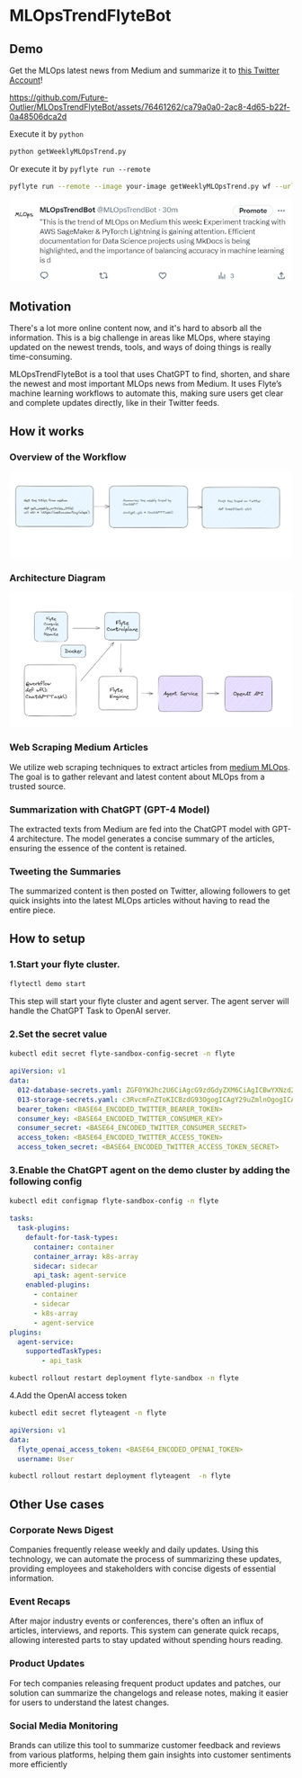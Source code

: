 # MLOpsTrendFlyteBot
## Demo
Get the MLOps latest news from Medium and summarize it to [this Twitter Account](https://twitter.com/MLOpsTrendBot)!

https://github.com/Future-Outlier/MLOpsTrendFlyteBot/assets/76461262/ca79a0a0-2ac8-4d65-b22f-0a48506dca2d

Execute it by `python`
```bash
python getWeeklyMLOpsTrend.py
```
Or execute it by `pyflyte run --remote`
```bash
pyflyte run --remote --image your-image getWeeklyMLOpsTrend.py wf --url "https://medium.com/tag/mlops"
```


![Alt text](image.png)

## Motivation
There's a lot more online content now, and it's hard to absorb all the information.
This is a big challenge in areas like MLOps, where staying updated on the newest trends,
tools, and ways of doing things is really time-consuming.

MLOpsTrendFlyteBot is a tool that uses ChatGPT to find, shorten, and share the newest and most important MLOps news from Medium. It uses Flyte’s machine learning workflows to automate this, making sure users get clear and complete updates directly, like in their Twitter feeds.

## How it works
### Overview of the Workflow
![Alt text](workflowInTasks.png)
### Architecture Diagram
![Alt text](Architecture.png)

### Web Scraping Medium Articles
We utilize web scraping techniques to extract articles from [medium MLOps](https://medium.com/tag/mlops).
The goal is to gather relevant and latest content about MLOps from a trusted source.

### Summarization with ChatGPT (GPT-4 Model)
The extracted texts from Medium are fed into the ChatGPT model with GPT-4 architecture.
The model generates a concise summary of the articles, ensuring the essence of the content is retained.

### Tweeting the Summaries
The summarized content is then posted on Twitter, allowing followers to get quick insights into the latest MLOps articles without having to read the entire piece.

## How to setup
### 1.Start your flyte cluster.
```bash
flytectl demo start
```
This step will start your flyte cluster and agent server.
The agent server will handle the ChatGPT Task to OpenAI server.
### 2.Set the secret value
```bash
kubectl edit secret flyte-sandbox-config-secret -n flyte
```
```yaml
apiVersion: v1
data:
  012-database-secrets.yaml: ZGF0YWJhc2U6CiAgcG9zdGdyZXM6CiAgICBwYXNzd29yZDogInBvc3RncmVzIgo=
  013-storage-secrets.yaml: c3RvcmFnZToKICBzdG93OgogICAgY29uZmlnOgogICAgICBhY2Nlc3Nfa2V5X2lkOiAibWluaW8iCiAgICAgIHNlY3JldF9rZXk6ICJtaW5pb3N0b3JhZ2UiCg==
  bearer_token: <BASE64_ENCODED_TWITTER_BEARER_TOKEN>
  consumer_key: <BASE64_ENCODED_TWITTER_CONSUMER_KEY>
  consumer_secret: <BASE64_ENCODED_TWITTER_CONSUMER_SECRET>
  access_token: <BASE64_ENCODED_TWITTER_ACCESS_TOKEN>
  access_token_secret: <BASE64_ENCODED_TWITTER_ACCESS_TOKEN_SECRET>
```
### 3.Enable the ChatGPT agent on the demo cluster by adding the following config
```bash
kubectl edit configmap flyte-sandbox-config -n flyte
```
```yaml
tasks:
  task-plugins:
    default-for-task-types:
      container: container
      container_array: k8s-array
      sidecar: sidecar
      api_task: agent-service
    enabled-plugins:
      - container
      - sidecar
      - k8s-array
      - agent-service
plugins:
  agent-service:
    supportedTaskTypes:
        - api_task
```
```bash
kubectl rollout restart deployment flyte-sandbox -n flyte
```
4.Add the OpenAI access token
```bash
kubectl edit secret flyteagent -n flyte
```
```yaml
apiVersion: v1
data:
  flyte_openai_access_token: <BASE64_ENCODED_OPENAI_TOKEN>
  username: User
```
```bash
kubectl rollout restart deployment flyteagent  -n flyte
```

## Other Use cases
### Corporate News Digest
Companies frequently release weekly and daily updates. Using this technology, we can automate the process of summarizing these updates, providing employees and stakeholders with concise digests of essential information.

### Event Recaps
After major industry events or conferences, there's often an influx of articles, interviews, and reports.
This system can generate quick recaps, allowing interested parts to stay updated without spending hours reading.

### Product Updates
For tech companies releasing frequent product updates and patches, our solution can summarize the changelogs and release notes, making it easier for users to understand the latest changes.

### Social Media Monitoring
Brands can utilize this tool to summarize customer feedback and reviews from various platforms, helping them gain insights into customer sentiments more efficiently
